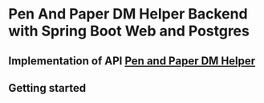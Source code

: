 # Pen And Paper DM Helper Backend with Spring Boot Web and Postgres
## Implementation of API [Pen and Paper DM Helper](https://github.com/xome/PenAndPaperHelperOpenApi)

## Getting started

